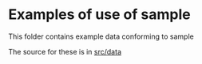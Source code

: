 # Examples of use of sample

This folder contains example data conforming to sample

The source for these is in [src/data](../src/data/examples)